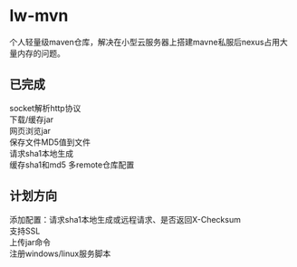 # lw-mvn
个人轻量级maven仓库，解决在小型云服务器上搭建mavne私服后nexus占用大量内存的问题。

## 已完成 
socket解析http协议  
下载/缓存jar  
网页浏览jar  
保存文件MD5值到文件  
请求sha1本地生成  
缓存sha1和md5
多remote仓库配置  

## 计划方向 
添加配置：请求sha1本地生成或远程请求、是否返回X-Checksum  
支持SSL  
上传jar命令  
注册windows/linux服务脚本  
